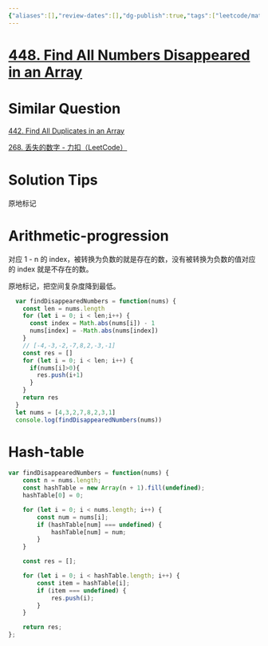 ```yaml
---
{"aliases":[],"review-dates":[],"dg-publish":true,"tags":["leetcode/math/sequence/arithmetic","leetcode/hash-table","leetcode/space/in-place","leetcode/array/natural-array"],"difficulty":"easy","date-created":"2022-09-12-Mon, 3:53:27 pm","date-modified":"2023-05-15-Mon, 8:04:55 pm","permalink":"/programming/basic/leetcode/448. Find All Numbers Disappeared in an Array/","dgPassFrontmatter":true}
---
```



# [448. Find All Numbers Disappeared in an Array](https://leetcode.cn/problems/find-all-numbers-disappeared-in-an-array/)

# Similar Question

[442. Find All Duplicates in an Array](442.%20Find%20All%20Duplicates%20in%20an%20Array.md)

[268. 丢失的数字 - 力扣（LeetCode）](https://leetcode.cn/problems/missing-number/)

# Solution Tips

原地标记

# Arithmetic-progression

对应 1 - n 的 index，被转换为负数的就是存在的数，没有被转换为负数的值对应的 index 就是不存在的数。

原地标记，把空间复杂度降到最低。

```js
  var findDisappearedNumbers = function(nums) {
    const len = nums.length
    for (let i = 0; i < len;i++) {
      const index = Math.abs(nums[i]) - 1
      nums[index] = -Math.abs(nums[index])
    }
    // [-4,-3,-2,-7,8,2,-3,-1]
    const res = []
    for (let i = 0; i < len; i++) {
      if(nums[i]>0){
        res.push(i+1)
      }
    }
    return res
  }
  let nums = [4,3,2,7,8,2,3,1]
  console.log(findDisappearedNumbers(nums))
  ```

# Hash-table

```js
var findDisappearedNumbers = function(nums) {
    const n = nums.length;
    const hashTable = new Array(n + 1).fill(undefined);
    hashTable[0] = 0;

    for (let i = 0; i < nums.length; i++) {
        const num = nums[i];
        if (hashTable[num] === undefined) {
            hashTable[num] = num;
        }
    }

    const res = [];

    for (let i = 0; i < hashTable.length; i++) {
        const item = hashTable[i];
        if (item === undefined) {
            res.push(i);
        }
    }

    return res;
};
```
